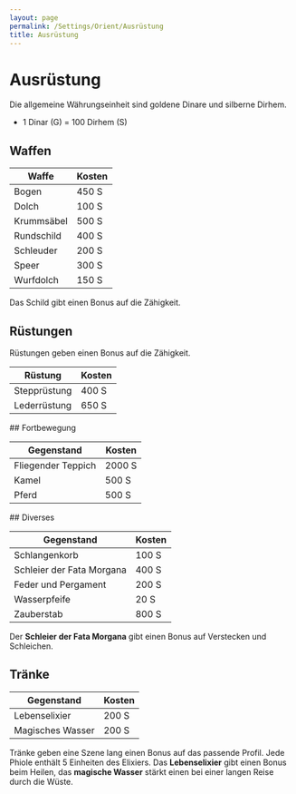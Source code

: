 ```yaml
---
layout: page
permalink: /Settings/Orient/Ausrüstung
title: Ausrüstung
---
```


# Ausrüstung

Die allgemeine Währungseinheit sind goldene Dinare und silberne Dirhem.

- 1 Dinar (G) = 100 Dirhem (S)

## Waffen

<table>
<thead>
<tr><th>Waffe</th><th>Kosten</th></tr>
</thead>
<tbody>
<tr><td>Bogen</td><td>450 S</td></tr>
<tr><td>Dolch</td><td>100 S</td></tr>
<tr><td>Krummsäbel</td><td>500 S</td></tr>
<tr><td>Rundschild</td><td>400 S</td></tr>
<tr><td>Schleuder</td><td>200 S</td></tr>
<tr><td>Speer</td><td>300 S</td></tr>
<tr><td>Wurfdolch</td><td>150 S</td></tr>
</tbody>
</table>
Das Schild gibt einen Bonus auf die Zähigkeit.

## Rüstungen

Rüstungen geben einen Bonus auf die Zähigkeit.

<table>
<thead>
<tr><th>Rüstung</th><th>Kosten</th></tr>
</thead>
<tbody>
<tr><td>Stepprüstung</td><td>400 S</td></tr>
<tr><td>Lederrüstung</td><td>650 S</td></tr>
</tbody>
</table>
## Fortbewegung

<table>
<thead>
<tr><th>Gegenstand</th><th>Kosten</th></tr>
</thead>
<tbody>
<tr><td>Fliegender Teppich</td><td>2000 S</td></tr>
<tr><td>Kamel</td><td>500 S</td></tr>
<tr><td>Pferd</td><td>500 S</td></tr>
</tbody>
</table>
## Diverses

<table>
<thead>
<tr><th>Gegenstand</th><th>Kosten</th></tr>
</thead>
<tbody>
<tr><td>Schlangenkorb</td><td>100 S</td></tr>
<tr><td>Schleier der Fata Morgana</td><td>400 S</td></tr>
<tr><td>Feder und Pergament</td><td>200 S</td></tr>
<tr><td>Wasserpfeife</td><td>20 S</td></tr>
<tr><td>Zauberstab</td><td>800 S</td></tr>
</tbody>
</table>
Der <strong>Schleier der Fata Morgana</strong> gibt einen Bonus auf Verstecken und Schleichen.

## Tränke

<table>
<thead>
<tr><th>Gegenstand</th><th>Kosten</th></tr>
</thead>
<tbody>
<tr><td>Lebenselixier</td><td>200 S</td></tr>
<tr><td>Magisches Wasser</td><td>200 S</td></tr>
</tbody>
</table>
Tränke geben eine Szene lang einen Bonus auf das passende Profil. Jede Phiole enthält 5 Einheiten des Elixiers. Das <strong>Lebenselixier</strong> gibt einen Bonus beim Heilen, das <strong>magische Wasser</strong> stärkt einen bei einer langen Reise durch die Wüste.

